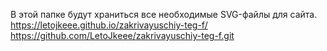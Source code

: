 В этой папке будут храниться все необходимые SVG-файлы для сайта.
https://letojkeee.github.io/zakrivayuschiy-teg-f/
https://github.com/LetoJkeee/zakrivayuschiy-teg-f.git